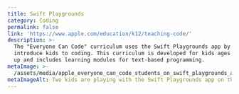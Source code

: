 ```yaml
---
title: Swift Playgrounds
category: Coding
permalink: false
link: 'https://www.apple.com/education/k12/teaching-code/'
description: >-
  The "Everyone Can Code" curriculum uses the Swift Playgrounds app by Apple to
  introduce kids to coding. This curriculum is developed for kids ages eight and
  up and includes learning modules for text-based programming.  
metaImage: >-
  /assets/media/apple_everyone_can_code_students_on_swift_playgrounds_app_05172018.jpg
metaImageAlt: Two kids are playing with the Swift Playgrounds app on their iPads.
---
```

